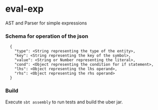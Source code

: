 # eval-exp
AST and Parser for simple expressions

### Schema for operation of the json

```
  {
    "type": <String representing the type of the entity>,
    "key": <String representing the key of the symbol>,
    "value": <String or Number representing the literal>,
    "cond": <Object representing the condition for if statement>,
    "lhs": <Object representing the lhs operand>,
    "rhs": <Object representing the rhs operand>
  }
  ```
  
  ### Build
  
  Execute `sbt assembly` to run tests and build the uber jar. 
